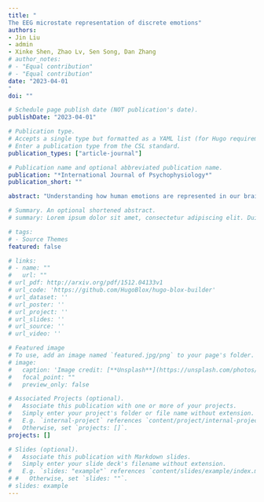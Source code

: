 ```yaml
---
title: "
The EEG microstate representation of discrete emotions"
authors:
- Jin Liu
- admin
- Xinke Shen, Zhao Lv, Sen Song, Dan Zhang
# author_notes:
# - "Equal contribution"
# - "Equal contribution"
date: "2023-04-01
"
doi: ""

# Schedule page publish date (NOT publication's date).
publishDate: "2023-04-01"

# Publication type.
# Accepts a single type but formatted as a YAML list (for Hugo requirements).
# Enter a publication type from the CSL standard.
publication_types: ["article-journal"]

# Publication name and optional abbreviated publication name.
publication: "*International Journal of Psychophysiology*"
publication_short: ""

abstract: "Understanding how human emotions are represented in our brain is a central question in the field of affective neuroscience. While previous studies have mainly adopted a modular and static perspective on the neural representation of emotions, emerging research suggests that emotions may rely on a distributed and dynamic representation. The present study aimed to explore the EEG microstate representations for nine discrete emotions (Anger, Disgust, Fear, Sadness, Neutral, Amusement, Inspiration, Joy and Tenderness). Seventy-eight participants were recruited to watch emotion eliciting videos with their EEGs recorded. Multivariate analysis revealed that different emotions had distinct EEG microstate features. By using the EEG microstate features in the Neutral condition as the reference, the coverage of C, duration of C and occurrence of B were found to be the top-contributing microstate features for the discrete positive and negative emotions. The emotions of Disgust, Fear and Joy were found to be most effectively represented by EEG microstate. The present study provided the first piece of evidence of EEG microstate representation for discrete emotions, highlighting a whole-brain, dynamical representation of human emotions."

# Summary. An optional shortened abstract.
# summary: Lorem ipsum dolor sit amet, consectetur adipiscing elit. Duis posuere tellus ac convallis placerat. Proin tincidunt magna sed ex sollicitudin condimentum.

# tags:
# - Source Themes
featured: false

# links:
# - name: ""
#   url: ""
# url_pdf: http://arxiv.org/pdf/1512.04133v1
# url_code: 'https://github.com/HugoBlox/hugo-blox-builder'
# url_dataset: ''
# url_poster: ''
# url_project: ''
# url_slides: ''
# url_source: ''
# url_video: ''

# Featured image
# To use, add an image named `featured.jpg/png` to your page's folder. 
# image:
#   caption: 'Image credit: [**Unsplash**](https://unsplash.com/photos/jdD8gXaTZsc)'
#   focal_point: ""
#   preview_only: false

# Associated Projects (optional).
#   Associate this publication with one or more of your projects.
#   Simply enter your project's folder or file name without extension.
#   E.g. `internal-project` references `content/project/internal-project/index.md`.
#   Otherwise, set `projects: []`.
projects: []

# Slides (optional).
#   Associate this publication with Markdown slides.
#   Simply enter your slide deck's filename without extension.
#   E.g. `slides: "example"` references `content/slides/example/index.md`.
# #   Otherwise, set `slides: ""`.
# slides: example
---
```

<!-- 
{{% callout note %}}
Click the *Cite* button above to demo the feature to enable visitors to import publication metadata into their reference management software.
{{% /callout %}}

{{% callout note %}}
Create your slides in Markdown - click the *Slides* button to check out the example.
{{% /callout %}}

Add the publication's **full text** or **supplementary notes** here. You can use rich formatting such as including [code, math, and images](https://docs.hugoblox.com/content/writing-markdown-latex/). -->
